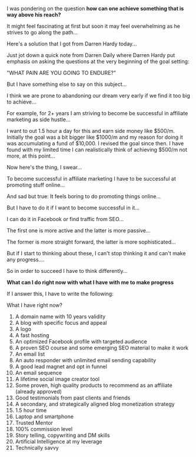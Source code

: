 I was pondering on the question **how can one achieve something that is way above his reach?**

It might feel fascinating at first but soon it may feel overwhelming as he strives to go along the path...

Here's a solution that I got from Darren Hardy today...

Just jot down a quick note from Darren Daily where Darren Hardy put emphasis on asking the questions at the very beginning of the goal setting:

"WHAT PAIN ARE YOU GOING TO ENDURE?"

But I have something else to say on this subject...

I think we are prone to abandoning our dream very early if we find it too big to achieve...

For example, for 2+ years I am striving to become be successful in affiliate marketing as side hustle...

I want to out 1.5 hour a day for this and earn side money like $500/m. Initially the goal was a bit bigger like $1000/m and my reason for doing it was accumulating a fund of $10,000. I revised the goal since then. I have found with my limited time I can realistically think of achieving $500/m not more, at this point...

Now here's the thing, I swear...

To become successful in affiliate marketing I have to be successful at promoting stuff online...

And sad but true: It feels boring to do promoting things online...

But I have to do it if I want to become successful in it...

I can do it in Facebook or find traffic from SEO...

The first one is more active and the latter is more passive...

The former is more straight forward, the latter is more sophisticated...

But if I start to thinking about these, I can't stop thinking it and can't make any progress....

So in order to succeed I have to think differently...

**What can I do right now with what I have with me to make progress**

If I answer this, I have to write the following:

What I have right now?
1. A domain name with 10 years validity 
2. A blog with specific focus and appeal
3. A logo
4. A fast hosting
5. An optimized Facebook profile with targeted audience
6. A proven SEO course and some emerging SEO material to make it work
7. An email list
8. An auto responder with unlimited email sending capability
9. A good lead magnet and opt in funnel
10. An email sequence
11. A lifetime social image creator tool
12. Some proven, high quality products to recommend as an affiliate (already approved)
13. Good testimonials from past clients and friends
14. A secondary, and strategically aligned blog monetization strategy
15. 1.5 hour time
16. Laptop and smartphone
17. Trusted Mentor
18. 100% commission level
19. Story telling, copywriting and DM skills 
21. Artificial Intelligence at my leverage
22. Technically savvy


